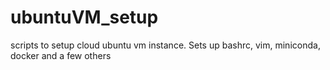 # ubuntuVM_setup
scripts to setup cloud ubuntu vm instance. Sets up bashrc, vim, miniconda, docker and a few others
